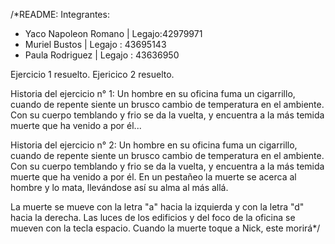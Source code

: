 /*README:
 Integrantes:
 - Yaco Napoleon Romano | Legajo:42979971
 - Muriel Bustos | Legajo : 43695143
 - Paula Rodriguez | Legajo : 43636950

Ejercicio 1 resuelto.
Ejericico 2 resuelto.

Historia del ejercicio n° 1:
 Un hombre en su oficina fuma un cigarrillo, cuando de repente siente un brusco cambio de temperatura en el ambiente. Con su cuerpo temblando y frio se da la vuelta, y encuentra a la más temida muerte que ha venido a por él...

Historia del ejercicio n° 2:
Un hombre en su oficina fuma un cigarrillo, cuando de repente siente un brusco cambio de temperatura en el ambiente. Con su cuerpo temblando y frio se da la vuelta, y encuentra a la más temida muerte que ha venido a por él. En un pestañeo la muerte se acerca al hombre y lo mata, llevándose así su alma al más allá.

 La muerte se mueve con la letra "a" hacia la izquierda y con la letra "d" hacia la derecha. Las luces de los edificios y del foco de la oficina se mueven con la tecla espacio. Cuando la muerte toque a Nick, este morirá*/
